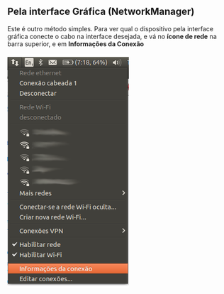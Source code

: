 ## Pela interface Gráfica (NetworkManager)

Este é outro método simples. Para ver qual o dispositivo pela interface gráfica
conecte o cabo na interface desejada, e vá no **ícone de rede** na barra superior,
e em **Informações da Conexão**

![Informações da Conexão](images/network1.png)